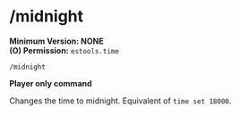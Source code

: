 # /midnight 

**Minimum Version: NONE**  
**(O) Permission:** `estools.time`  
```
/midnight
```
**Player only command**  

Changes the time to midnight. Equivalent of `time set 18000`.
